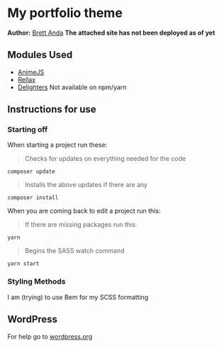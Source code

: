 # My portfolio theme
**Author:** [Brett Anda](https://brettanda.ca/about-me/)
**The attached site has not been deployed as of yet**
## Modules Used
- [AnimeJS](https://animejs.com/)
- [Rellax](https://dixonandmoe.com/rellax/)
- [Delighters](https://github.com/Q42/delighters) Not available on npm/yarn
## Instructions for use
### Starting off
When starting a project run these:
> Checks for updates on everything needed for the code
```
composer update
```
> Installs the above updates if there are any
```
composer install
```
When you are coming back to edit a project run this:
> If there are missing packages run this:
```
yarn
```
> Begins the SASS watch command
```
yarn start
```
### Styling Methods
I am (trying) to use Bem for my SCSS formatting
## WordPress
For help go to [wordpress.org](https://wordpress.org)
